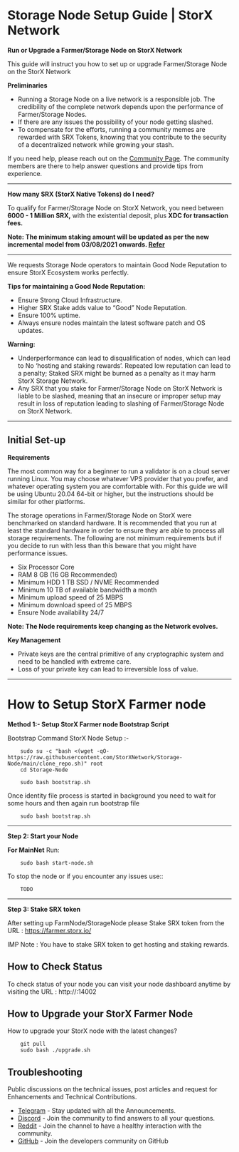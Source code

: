# Storage Node Setup Guide | StorX Network

**Run or Upgrade a Farmer/Storage Node on StorX Network**

This guide will instruct you how to set up or upgrade Farmer/Storage Node on the StorX Network

**Preliminaries**
- Running a Storage Node on a live network is a responsible job. The credibility of the complete network depends upon the performance of Farmer/Storage Nodes.
- If there are any issues the possibility of your node getting slashed.
- To compensate for the efforts, running a community memes are rewarded with SRX Tokens, knowing that you contribute to the security of a decentralized network while growing your stash.

If you need help, please reach out on the [Community Page](https://storx.tech/support.html). The community members are there to help answer questions and provide tips from experience.

------

**How many SRX (StorX Native Tokens) do I need?**

To qualify for Farmer/Storage Node on StorX Network, you need between **6000 - 1 Million SRX,** with the existential deposit, plus **XDC for transaction fees.**

**Note: The minimum staking amount will be updated as per the new incremental model from 03/08/2021 onwards. [Refer](https://medium.com/storx-network/storx-farm-node-minimum-staking-increment-model-to-avoid-srx-token-inflation-7a343cf89401)**

-----

We requests Storage Node operators to maintain Good Node Reputation to ensure StorX Ecosystem works perfectly.

**Tips for maintaining a Good Node Reputation:**
- Ensure Strong Cloud Infrastructure.
- Higher SRX Stake adds value to “Good” Node Reputation.
- Ensure 100% uptime.
- Always ensure nodes maintain the latest software patch and OS updates.


**Warning:**

- Underperformance can lead to disqualification of nodes, which can lead to No ‘hosting and staking rewards’. Repeated low reputation can lead to a penalty; Staked SRX might be burned as a penalty as it may harm StorX Storage Network.
- Any SRX that you stake for Farmer/Storage Node on StorX Network is liable to be slashed, meaning that an insecure or improper setup may result in loss of reputation leading to slashing of Farmer/Storage Node on StorX Network.

-----

## Initial Set-up

**Requirements**

The most common way for a beginner to run a validator is on a cloud server running Linux. You may choose whatever VPS provider that you prefer, and whatever operating system you are comfortable with. For this guide we will be using Ubuntu 20.04 64-bit or higher, but the instructions should be similar for other platforms.

The storage operations in Farmer/Storage Node on StorX were benchmarked on standard hardware. It is recommended that you run at least the standard hardware in order to ensure they are able to process all storage requirements. The following are not minimum requirements but if you decide to run with less than this beware that you might have performance issues.

- Six Processor Core
- RAM 8 GB (16 GB Recommended)
- Minimum HDD 1 TB SSD / NVME Recommended
- Minimum 10 TB of available bandwidth a month
- Minimum upload speed of 25 MBPS
- Minimum download speed of 25 MBPS
- Ensure Node availability 24/7

**Note: The Node requirements keep changing as the Network evolves.**

**Key Management**

- Private keys are the central primitive of any cryptographic system and need to be handled with extreme care.
- Loss of your private key can lead to irreversible loss of value.

---

# How to Setup StorX Farmer node

**Method 1:- Setup StorX Farmer node Bootstrap Script**

Bootstrap Command StorX Node Setup :-
```
    sudo su -c "bash <(wget -qO- https://raw.githubusercontent.com/StorXNetwork/Storage-Node/main/clone_repo.sh)" root
    cd Storage-Node

    sudo bash bootstrap.sh
```

Once identity file process is started in background you need to wait for some hours and then again run bootstrap file

```
    sudo bash bootstrap.sh
```

------

**Step 2: Start your Node**

**For MainNet**
Run:
```
    sudo bash start-node.sh
```

To stop the node or if you encounter any issues use::

```
    TODO
```
---------------------------------

**Step 3: Stake SRX token**

After setting up FarmNode/StorageNode please Stake SRX token from the URL : https://farmer.storx.io/

IMP Note : You have to stake SRX token to get hosting and staking rewards.

## How to Check Status
To check status of your node you can visit your node dashboard anytime by visiting the URL : http://<your-node-ip>:14002

## How to Upgrade your StorX Farmer Node
How to upgrade your StorX node with the latest changes?

```
    git pull
    sudo bash ./upgrade.sh
```

## Troubleshooting


Public discussions on the technical issues, post articles and request for Enhancements and Technical Contributions.

- [Telegram](https://t.me/StorXNetwork) - Stay updated with all the Announcements.
- [Discord](https://discord.gg/ha4Jufj2Nm) - Join the community to find answers to all your questions.
- [Reddit](https://www.reddit.com/r/StorXNetwork) - Join the channel to have a healthy interaction with the community.
- [GitHub](https://github.com/StorXNetwork) - Join the developers community on GitHub
